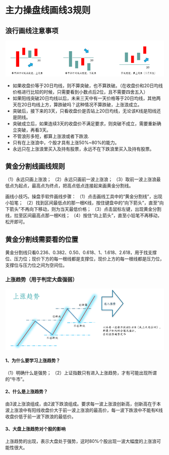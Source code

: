 # 主力操盘线画线3规则

## 浪行画线注意事项

![画线规则](../img/ch1_rule.png)

- 如果收盘价等于20日均线，则不算突破，也不算跌破。（在收盘价和20日均线价格进行比较的时候，只需要看到小数点后2位，且不需要四舍五入）
- 如果阳线突破20日均线以后，未来三天中有一天价格等于20日均线，其他两天在20日均线上方，算跌破吗？这种情况不算跌破，上涨浪成立。
- 突破后，接下来的3天，只看收盘价是否站上20日均线，无论该K线是阳线还是阴线。
- 突破成立后，如果连续3天的收盘价不满足要求，则突破不成立，需要重新确立突破，再看3天。
- 不管浪形多短，都算上涨浪或者下跌浪.
- 只有在上涨浪中，个股才具有上涨50%~80%的能力。
- 永远只在上涨浪里买入及持有股票，永远不在下跌浪里买入及持有股票。

## 黄金分割线画线规则

（1）永远只画上涨浪；
（2）永远只画前一波上涨浪；
（3）取前一波上涨浪最低点为起点，最高点为终点，把高点低点连接起来画黄金分割线。

画线小技巧。操盘手软件画线步骤：
（1）点击画线工具中的“黄金分割线”，出现小铅笔；
（2）找到区间最低点的那一根K线，按住键盘中的“向下箭头”，直至“向下箭头”不再向下移动，则为当天最低价格；
（3）点击鼠标左键，出现黄金分割线，拉至区间最高点那一根K线；
（4）按住“向上箭头”，直至小铅笔不再移动，松开即可。

## 黄金分割线需要看的位置

黄金分割线只看0.236、0.382、0.50、0.618、1、1.618、2.618，用于找支撑位、压力位；现价下方的每一根线都是支撑位，现价上方的每一根线都是压力位，支撑位与压力位之间为空间位。

### 上涨趋势（用于判定大盘强弱）

![上涨趋势](../img/ch1_uptrend.png)

#### 1、为什么要学习上涨趋势？

（1）明确什么是强势；
（2）上证指数只有进入上涨趋势，才有可能出现所谓的“牛市”。

#### 2、什么是上涨趋势？

由3波上涨浪组成，由2波下跌浪组成。要求每一波上涨浪创新高，创新高在于本波上涨浪中有阳线收盘价大于前一波上涨浪的最高价，每一波下跌浪中不能有K线收盘价低于前一波下跌浪的最低价。

#### 3、大盘上涨趋势对个股的影响

上涨趋势的出现，表示大盘处于强势，这时80%个股出现一波大幅度的上涨浪可能性很大。
